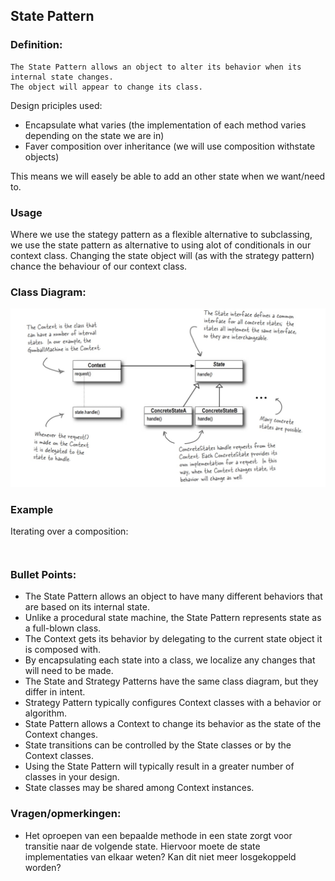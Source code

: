 ## State Pattern

### Definition:
```
The State Pattern allows an object to alter its behavior when its internal state changes.
The object will appear to change its class.

```

Design priciples used:

* Encapsulate what varies (the implementation of each method varies depending on the state we are in)
* Faver composition over inheritance (we will use composition withstate objects)


This means we will easely be able to add an other state when we want/need to.

### Usage
Where we use the stategy pattern as a flexible alternative to subclassing, we use the state pattern as alternative to using alot of conditionals in our context class. Changing the state object will (as with the strategy pattern) chance the behaviour of our context class.


### Class Diagram:
![alt text](./StatePatterClassDiagram.jpeg "Class Diagram")

### Example

Iterating over a composition:

```java

```

```java


```

### Bullet Points:

* The State Pattern allows an object to have many different behaviors that are based on its internal state.
* Unlike a procedural state machine, the State Pattern represents state as a full-blown class.
* The Context gets its behavior by delegating to the current state object it is composed with.
* By encapsulating each state into a class, we localize any changes that will need to be made.
* The State and Strategy Patterns have the same class diagram, but they differ in intent.
* Strategy Pattern typically configures Context classes with a behavior or algorithm.
* State Pattern allows a Context to change its behavior as the state of the Context changes.
* State transitions can be controlled by the State classes or by the Context classes.
* Using the State Pattern will typically result in a greater number of classes in your design.
* State classes may be shared among Context instances.

### Vragen/opmerkingen:
* Het oproepen van een bepaalde methode in een state zorgt voor transitie naar de volgende state. Hiervoor moete de state implementaties van elkaar weten? Kan dit niet meer losgekoppeld worden?
